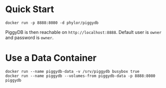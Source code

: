 # Quick Start

    docker run -p 8888:8080 -d phylor/piggydb

PiggyDB is then reachable on `http://localhost:8888`. Default user is `owner` and password is `owner`.

# Use a Data Container

    docker run --name piggydb-data -v /srv/piggydb busybox true
    docker run --name piggydb --volumes-from piggydb-data -p 8888:8080 piggydb
